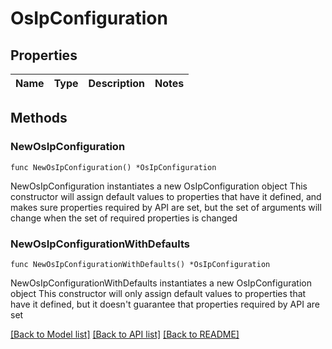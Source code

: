 # OsIpConfiguration

## Properties

Name | Type | Description | Notes
------------ | ------------- | ------------- | -------------

## Methods

### NewOsIpConfiguration

`func NewOsIpConfiguration() *OsIpConfiguration`

NewOsIpConfiguration instantiates a new OsIpConfiguration object
This constructor will assign default values to properties that have it defined,
and makes sure properties required by API are set, but the set of arguments
will change when the set of required properties is changed

### NewOsIpConfigurationWithDefaults

`func NewOsIpConfigurationWithDefaults() *OsIpConfiguration`

NewOsIpConfigurationWithDefaults instantiates a new OsIpConfiguration object
This constructor will only assign default values to properties that have it defined,
but it doesn't guarantee that properties required by API are set


[[Back to Model list]](../README.md#documentation-for-models) [[Back to API list]](../README.md#documentation-for-api-endpoints) [[Back to README]](../README.md)


